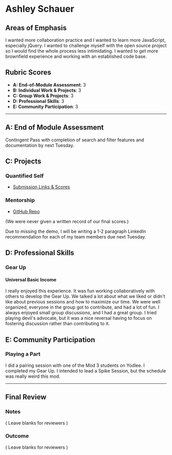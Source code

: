 # Ashley Schauer

## Areas of Emphasis

I wanted more collaboration practice and I wanted to learn more JavaScript, especially jQuery. I wanted to challenge myself with the open source project so I would find the whole process less intimidating. I wanted to get more brownfield experience and working with an established code base.


## Rubric Scores

* **A: End-of-Module Assessment**: 3
* **B: Individual Work & Projects**: 3
* **C: Group Work & Projects**: 3
* **D: Professional Skills**: 3
* **E: Community Participation**: 3

-----------------------

## A: End of Module Assessment

Contingent Pass with completion of search and filter features and documentation by next Tuesday.


## C: Projects

### Quantified Self

* [Submission Links & Scores](https://github.com/turingschool/ruby-submissions/blob/master/1611-b/4module/quantified_self/ashley_james.md)

### Mentorship

* [GitHub Repo](https://github.com/edilenedacruz/MentorSHIP)

(We were never given a written record of our final scores.)

Due to missing the demo, I will be writing a 1-2 paragraph LinkedIn recommendation for each of my team members due next Tuesday.


## D: Professional Skills

### Gear Up
#### Universal Basic Income

I really enjoyed this experience. It was fun working collaboratively with others to develop the Gear Up. We talked a lot about what we liked or didn't like about previous sessions and how to maximize our time. We were well organized, everyone in the group got to contribute, and had a lot of fun. I always enjoyed small group discussions, and I had a great group. I tried playing devil's advocate, but it was a nice reversal having to focus on fostering discussion rather than contributing to it.

## E: Community Participation

### Playing a Part

I did a pairing session with one of the Mod 3 students on Yodlee. I completed my Gear Up. I intended to lead a Spike Session, but the schedule was really weird this mod.

------------------

## Final Review

### Notes

( Leave blanks for reviewers )

### Outcome

( Leave blanks for reviewers )
